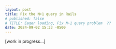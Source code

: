 ```yaml
---
layout: post
title: Fix the N+1 query in Rails
# published: false
# TITLE: Eager loading, Fix N+1 query problem  ??
date: 2024-09-02 15:33 -0500
---
```


[work in progress...]
